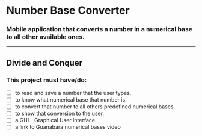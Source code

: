 # Number Base Converter

### Mobile application that converts a number in a numerical base to all other available ones.
--------

## Divide and Conquer

### This project must have/do:

- [ ] to read and save a number that the user types.
- [ ] to know what numerical base that number is.
- [ ] to convert that number to all others predefined numerical bases.
- [ ] to show that conversion to the user. 
- [ ] a GUI - Graphical User Interface.
- [ ] a link to Guanabara numerical bases video
